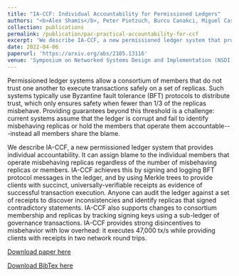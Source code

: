 ```yaml
---
title: "IA-CCF: Individual Accountability for Permissioned Ledgers"
authors: "<b>Alex Shamis</b>, Peter Pietzuch, Burcu Canakci, Miguel Castro, Cedric Fournet, Edward Ashton, Amaury Chamayou, Sylvan Clebsch, Antoine Delignat-Lavaud, Matthew Kerner, Julien Maffre, Olga Vrousgou, Christoph M. Wintersteiger, Manuel Costa, Mark Russinovich"
collection: publications
permalink: /publication/pac-practical-accountability-for-ccf
excerpt: 'We describe IA-CCF, a new permissioned ledger system that provides individual accountability. It can assign blame to the individual members that operate misbehaving replicas regardless of the number of misbehaving replicas or members. IA-CCF achieves this by signing and logging BFT protocol messages in the ledger, and by using Merkle trees to provide clients with succinct, universally-verifiable receipts as evidence of successful transaction execution. Anyone can audit the ledger against a set of receipts to discover inconsistencies and identify replicas that signed contradictory statements. IA-CCF also supports changes to consortium membership and replicas by tracking signing keys using a sub-ledger of governance transactions. IA-CCF provides strong disincentives to misbehavior with low overhead: it executes 47,000 tx/s while providing clients with receipts in two network round trips.'
date: 2022-04-06
paperurl: 'https://arxiv.org/abs/2105.13116'
venue: 'Symposium on Networked Systems Design and Implementation (NSDI)'
---
```


Permissioned ledger systems allow a consortium of members that do not trust one another to execute transactions safely on a set of replicas. Such systems typically use Byzantine fault tolerance (BFT) protocols to distribute trust, which only ensures safety when fewer than 1/3 of the replicas misbehave. Providing guarantees beyond this threshold is a challenge: current systems assume that the ledger is corrupt and fail to identify misbehaving replicas or hold the members that operate them accountable---instead all members share the blame.

We describe IA-CCF, a new permissioned ledger system that provides individual accountability. It can assign blame to the individual members that operate misbehaving replicas regardless of the number of misbehaving replicas or members. IA-CCF achieves this by signing and logging BFT protocol messages in the ledger, and by using Merkle trees to provide clients with succinct, universally-verifiable receipts as evidence of successful transaction execution. Anyone can audit the ledger against a set of receipts to discover inconsistencies and identify replicas that signed contradictory statements. IA-CCF also supports changes to consortium membership and replicas by tracking signing keys using a sub-ledger of governance transactions. IA-CCF provides strong disincentives to misbehavior with low overhead: it executes 47,000 tx/s while providing clients with receipts in two network round trips.

[Download paper here](https://arxiv.org/pdf/2105.13116)

[Download BibTex here](https://scholar.googleusercontent.com/scholar.bib?q=info:3ZSO78UgMLkJ:scholar.google.com/&output=citation&scisdr=CgXs4J7KEPeV50riMFs:AAGBfm0AAAAAYMzkKFu29JOtru54aEqHNwpdPk3w5Sli&scisig=AAGBfm0AAAAAYMzkKDSpx4-Dz7OuY8Uezr0TUY1iUFpK&scisf=4&ct=citation&cd=-1&hl=en)
